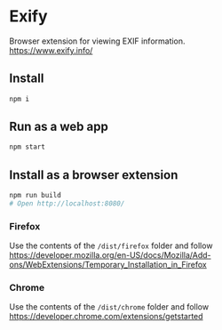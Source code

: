 # Exify
Browser extension for viewing EXIF information.  
https://www.exify.info/

## Install
```bash
npm i
```

## Run as a web app
```bash
npm start
```

## Install as a browser extension
```bash
npm run build
# Open http://localhost:8080/
```
### Firefox
Use the contents of the `/dist/firefox` folder and follow https://developer.mozilla.org/en-US/docs/Mozilla/Add-ons/WebExtensions/Temporary_Installation_in_Firefox
### Chrome
Use the contents of the `/dist/chrome` folder and follow https://developer.chrome.com/extensions/getstarted
